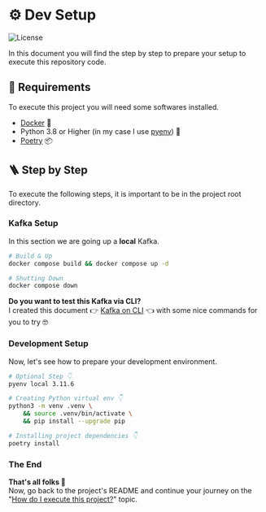 # ⚙️ Dev Setup

![License](https://img.shields.io/github/license/avcaliani/kafka-app?logo=apache&color=lightseagreen)

In this document you will find the step by step to prepare your setup to execute this repository code.

## 📝 Requirements

To execute this project you will need some softwares installed.

- [Docker] 🐋
- Python 3.8 or Higher (in my case I use [pyenv]) 🐍
- [Poetry] 📦

[Docker]: https://www.docker.com/
[pyenv]: https://github.com/pyenv/pyenv
[Poetry]: https://python-poetry.org/

## 🪜 Step by Step

To execute the following steps, it is important to be in the project root directory.

### Kafka Setup

In this section we are going up a **local** Kafka.

```bash
# Build & Up
docker compose build && docker compose up -d

# Shutting Down
docker compose down
```

**Do you want to test this Kafka via CLI?**  
I created this document 👉 [Kafka on CLI](../kafka/README.md) 👈 with some nice commands for you to try 🤓

### Development Setup

Now, let's see how to prepare your development environment.

```bash
# Optional Step 👇
pyenv local 3.11.6

# Creating Python virtual env 👇
python3 -m venv .venv \
    && source .venv/bin/activate \
    && pip install --upgrade pip

# Installing project dependencies 👇
poetry install
```

### The End

**That's all folks 🍻**  
Now, go back to the project's README and continue your journey on the "[How do I execute this project?]" topic.

[How do I execute this project?]: ../README.md#how-do-i-execute-this-project
